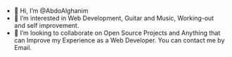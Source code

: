 - 👋 Hi, I’m @AbdoAlghanim
- 👀 I’m interested in Web Development, Guitar and Music, Working-out and self improvement.
- 💞️ I’m looking to collaborate on Open Source Projects and Anything that can Improve my Experience as a Web Developer.
You can contact me by Email.

<!---
AbdoAlghanim/AbdoAlghanim is a ✨ special ✨ repository because its `README.md` (this file) appears on your GitHub profile.
You can click the Preview link to take a look at your changes.
--->
